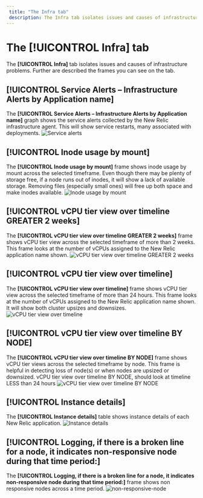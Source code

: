 ```yaml
---
 title: "The Infra tab"
 description: The Infra tab isolates issues and causes of infrastructure problems.
---
```


# The [!UICONTROL Infra] tab

The **[!UICONTROL Infra]** tab isolates issues and causes of infrastructure problems. Further are described the frames you can see on the tab.

## [!UICONTROL Service Alerts – Infrastructure Alerts by Application name]

The **[!UICONTROL Service Alerts – Infrastructure Alerts by Application name]** graph shows the service alerts collected by the New Relic infrastructure agent. This will show service restarts, many associated with deployments.
![Service alerts](../../assets/tools/observation-for-adobe-commerce/service-alerts.jpeg)

## [!UICONTROL Inode usage by mount]

The **[!UICONTROL Inode usage by mount]** frame shows inode usage by mount across the selected timeframe. Even though there may be plenty of storage free, if a node runs out of inodes, it will show a lack of available storage. Removing files (especially small ones) will free up both space and make inodes available.
![Inode usage by mount](../../assets/tools/observation-for-adobe-commerce/inode-usage-mount.jpeg)

## [!UICONTROL vCPU tier view over timeline GREATER 2 weeks]

The **[!UICONTROL vCPU tier view over timeline GREATER 2 weeks]** frame shows vCPU tier view across the selected timeframe of more than 2 weeks. This frame looks at the number of vCPUs assigned to the New Relic application name shown.
![vCPU tier view over timeline GREATER 2 weeks](../../assets/tools/observation-for-adobe-commerce/vCPU-tier.jpeg)

## [!UICONTROL vCPU tier view over timeline]

The **[!UICONTROL vCPU tier view over timeline]** frame shows vCPU tier view across the selected timeframe of more than 24 hours. This frame looks at the number of vCPUs assigned to the New Relic application name shown. It will show both cluster upsizes and downsizes.
![vCPU tier view over timeline](../../assets/tools/observation-for-adobe-commerce/vcpu-tier-24.jpeg)

## [!UICONTROL vCPU tier view over timeline BY NODE]

The **[!UICONTROL vCPU tier view over timeline BY NODE]** frame shows vCPU tier views across the selected timeframe by node. This frame is helpful in detecting loss of node(s) or when nodes are upsized or downsized.
vCPU tier view over timeline BY NODE, should look at timeline LESS than 24 hours
![vCPU tier view over timeline BY NODE](../../assets/tools/observation-for-adobe-commerce/vcpu-tier-node.jpeg)

## [!UICONTROL Instance details]

The **[!UICONTROL Instance details]** table shows instance details of each New Relic application.
![Instance details](../../assets/tools/observation-for-adobe-commerce/instance-details.jpeg)

## [!UICONTROL Logging, if there is a broken line for a node, it indicates non-responsive node during that time period:]

The **[!UICONTROL Logging, if there is a broken line for a node, it indicates non-responsive node during that time period:]** frame shows non responsive nodes across a time period.
![non-responsive-node](../../assets/tools/observation-for-adobe-commerce/non-responsive-node.jpeg)
